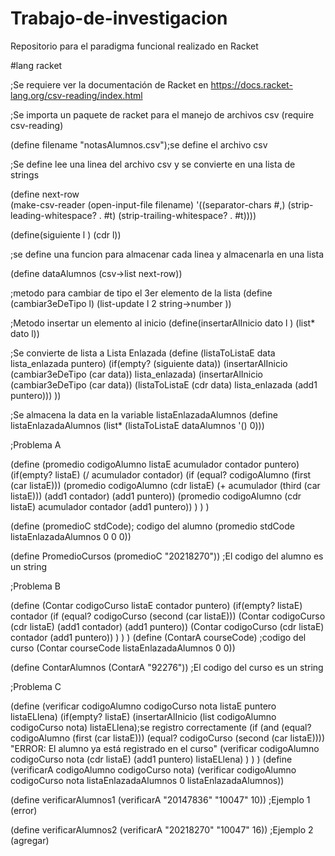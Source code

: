 # Trabajo-de-investigacion
Repositorio para el paradigma funcional realizado en Racket



#lang racket

;Se requiere ver la documentación de Racket en https://docs.racket-lang.org/csv-reading/index.html

;Se importa un paquete de racket para el manejo de archivos csv
(require csv-reading)

(define filename "notasAlumnos.csv");se define el archivo csv


;Se define lee una linea del archivo csv y se convierte en una lista de strings

(define next-row  
  (make-csv-reader
   (open-input-file filename)
   '((separator-chars            #\,)
     (strip-leading-whitespace? . #t)
     (strip-trailing-whitespace? . #t))))

(define(siguiente l )
  (cdr l))

;se define una funcion para almacenar cada linea y almacenarla en una lista

(define dataAlumnos (csv->list next-row))

;metodo para cambiar de tipo el 3er elemento de la lista
(define (cambiar3eDeTipo l)
  (list-update  l 2 string->number ))
  

;Metodo insertar un elemento al inicio 
(define(insertarAlInicio dato l )
     (list* dato l))

;Se convierte de lista a Lista Enlazada
(define (listaToListaE  data lista_enlazada puntero)
  (if(empty? (siguiente data))
     (insertarAlInicio (cambiar3eDeTipo (car data)) lista_enlazada)
     (insertarAlInicio (cambiar3eDeTipo (car data)) (listaToListaE  (cdr data) lista_enlazada (add1 puntero)))
     ))

;Se almacena la data en la variable listaEnlazadaAlumnos
(define listaEnlazadaAlumnos (list* (listaToListaE dataAlumnos  '() 0)))

;Problema A

(define (promedio codigoAlumno listaE acumulador contador puntero) 
  (if(empty? listaE)
     (/ acumulador contador)
     (if (equal? codigoAlumno (first (car listaE)))
         (promedio codigoAlumno (cdr listaE) (+ acumulador (third  (car listaE))) (add1 contador) (add1 puntero))
         (promedio codigoAlumno (cdr listaE) acumulador contador (add1 puntero))
     )
   )
 )

(define (promedioC stdCode); codigo del alumno
  (promedio stdCode listaEnlazadaAlumnos 0 0 0))

(define PromedioCursos (promedioC "20218270")) ;El codigo del alumno es un string
  
;Problema B

(define (Contar codigoCurso listaE contador puntero) 
  (if(empty? listaE)
     contador
     (if (equal? codigoCurso (second (car listaE)))
         (Contar codigoCurso (cdr listaE) (add1 contador) (add1 puntero))
         (Contar codigoCurso (cdr listaE) contador (add1 puntero))
     )
   )
 )
(define (ContarA courseCode) ;codigo del curso
  (Contar courseCode listaEnlazadaAlumnos 0 0))

(define ContarAlumnos (ContarA "92276")) ;El codigo del curso es un string

;Problema C

(define (verificar codigoAlumno codigoCurso nota listaE puntero listaELlena)
  (if(empty? listaE) 
     (insertarAlInicio (list codigoAlumno codigoCurso nota) listaELlena);se registro correctamente
     (if (and (equal? codigoAlumno (first (car listaE))) (equal? codigoCurso (second (car listaE))))
         "ERROR: El alumno ya está registrado en el curso"
         (verificar codigoAlumno codigoCurso nota (cdr listaE) (add1 puntero) listaELlena)
     )
   )
  )
(define (verificarA codigoAlumno codigoCurso nota)
  (verificar codigoAlumno codigoCurso nota listaEnlazadaAlumnos 0 listaEnlazadaAlumnos))

(define verificarAlumnos1 (verificarA "20147836" "10047" 10)) ;Ejemplo 1 (error)

(define verificarAlumnos2 (verificarA "20218270" "10047" 16)) ;Ejemplo 2 (agregar)
